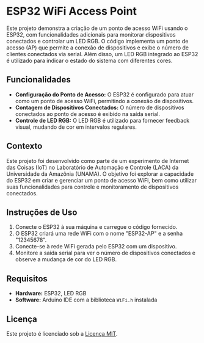 # ESP32 WiFi Access Point

Este projeto demonstra a criação de um ponto de acesso WiFi usando o ESP32, com funcionalidades adicionais para monitorar dispositivos conectados e controlar um LED RGB. O código implementa um ponto de acesso (AP) que permite a conexão de dispositivos e exibe o número de clientes conectados via serial. Além disso, um LED RGB integrado ao ESP32 é utilizado para indicar o estado do sistema com diferentes cores.

## Funcionalidades

- **Configuração do Ponto de Acesso:** O ESP32 é configurado para atuar como um ponto de acesso WiFi, permitindo a conexão de dispositivos.
- **Contagem de Dispositivos Conectados:** O número de dispositivos conectados ao ponto de acesso é exibido na saída serial.
- **Controle de LED RGB:** O LED RGB é utilizado para fornecer feedback visual, mudando de cor em intervalos regulares.

## Contexto

Este projeto foi desenvolvido como parte de um experimento de Internet das Coisas (IoT) no Laboratório de Automação e Controle (LACA) da Universidade da Amazônia (UNAMA). O objetivo foi explorar a capacidade do ESP32 em criar e gerenciar um ponto de acesso WiFi, bem como utilizar suas funcionalidades para controle e monitoramento de dispositivos conectados.

## Instruções de Uso

1. Conecte o ESP32 à sua máquina e carregue o código fornecido.
2. O ESP32 criará uma rede WiFi com o nome "ESP32-AP" e a senha "12345678".
3. Conecte-se à rede WiFi gerada pelo ESP32 com um dispositivo.
4. Monitore a saída serial para ver o número de dispositivos conectados e observe a mudança de cor do LED RGB.

## Requisitos

- **Hardware:** ESP32, LED RGB
- **Software:** Arduino IDE com a biblioteca `WiFi.h` instalada

## Licença

Este projeto é licenciado sob a [Licença MIT](LICENSE).
